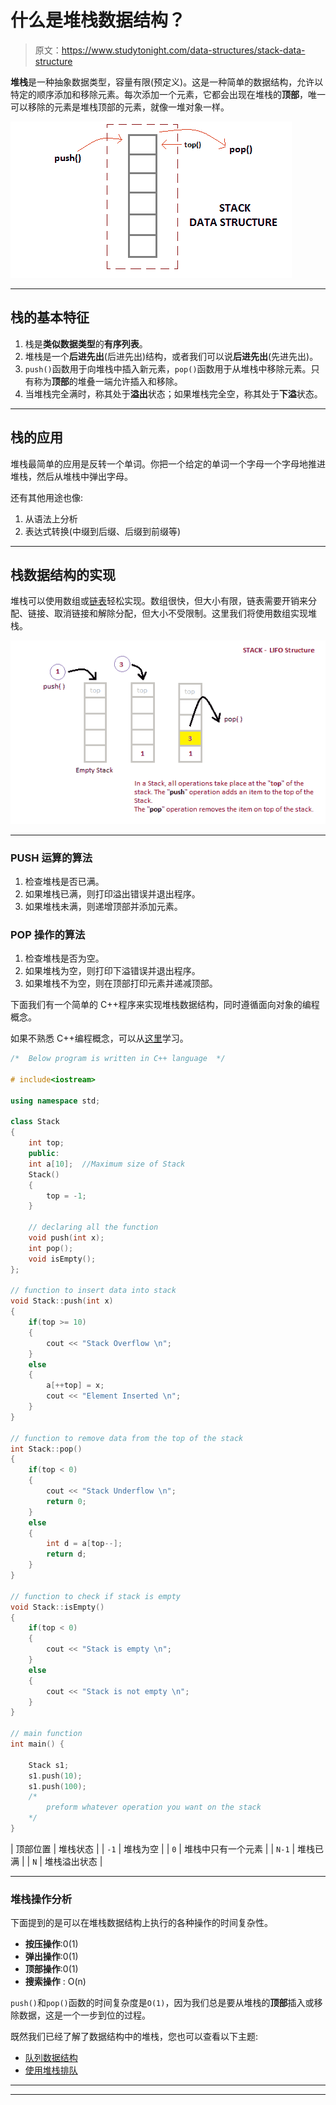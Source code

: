 # 什么是堆栈数据结构？

> 原文：<https://www.studytonight.com/data-structures/stack-data-structure>

**堆栈**是一种抽象数据类型，容量有限(预定义)。这是一种简单的数据结构，允许以特定的顺序添加和移除元素。每次添加一个元素，它都会出现在堆栈的**顶部**，唯一可以移除的元素是堆栈顶部的元素，就像一堆对象一样。

![Stack Data Structure](img/03f05be6836a408a8965218a00a5b6da.png)

* * *

## 栈的基本特征

1.  栈是**类似数据类型**的**有序列表**。
2.  堆栈是一个**后进先出**(后进先出)结构，或者我们可以说**后进先出**(先进先出)。
3.  `push()`函数用于向堆栈中插入新元素，`pop()`函数用于从堆栈中移除元素。只有称为**顶部**的堆叠一端允许插入和移除。
4.  当堆栈完全满时，称其处于**溢出**状态；如果堆栈完全空，称其处于**下溢**状态。

* * *

## 栈的应用

堆栈最简单的应用是反转一个单词。你把一个给定的单词一个字母一个字母地推进堆栈，然后从堆栈中弹出字母。

还有其他用途也像:

1.  从语法上分析
2.  表达式转换(中缀到后缀、后缀到前缀等)

* * *

## 栈数据结构的实现

堆栈可以使用数组或[链表](introduction-to-linked-list)轻松实现。数组很快，但大小有限，链表需要开销来分配、链接、取消链接和解除分配，但大小不受限制。这里我们将使用数组实现堆栈。

![Implementation of Stack](img/beabeef1804cd1c49c745b161b910e20.png)

* * *

### PUSH 运算的算法

1.  检查堆栈是否已满。
2.  如果堆栈已满，则打印溢出错误并退出程序。
3.  如果堆栈未满，则递增顶部并添加元素。

### POP 操作的算法

1.  检查堆栈是否为空。
2.  如果堆栈为空，则打印下溢错误并退出程序。
3.  如果堆栈不为空，则在顶部打印元素并递减顶部。

下面我们有一个简单的 C++程序来实现堆栈数据结构，同时遵循面向对象的编程概念。

如果不熟悉 C++编程概念，可以从[这里](/cpp/)学习。

```cpp
/*  Below program is written in C++ language  */

# include<iostream>

using namespace std;

class Stack
{
    int top;
    public:
    int a[10];  //Maximum size of Stack
    Stack()
    {
        top = -1;
    }

    // declaring all the function
    void push(int x);
    int pop();
    void isEmpty();
};

// function to insert data into stack
void Stack::push(int x)
{
    if(top >= 10)
    {
        cout << "Stack Overflow \n";
    }
    else
    {
        a[++top] = x;
        cout << "Element Inserted \n";
    }
}

// function to remove data from the top of the stack
int Stack::pop()
{
    if(top < 0)
    {
        cout << "Stack Underflow \n";
        return 0;
    }
    else
    {
        int d = a[top--];
        return d;
    }
}

// function to check if stack is empty
void Stack::isEmpty()
{
    if(top < 0)
    {
        cout << "Stack is empty \n";
    }
    else
    {
        cout << "Stack is not empty \n";
    }
}

// main function
int main() {

    Stack s1;
    s1.push(10);
    s1.push(100);
    /*
        preform whatever operation you want on the stack
    */
}
```

| 顶部位置 | 堆栈状态 |
| `-1` | 堆栈为空 |
| `0` | 堆栈中只有一个元素 |
| `N-1` | 堆栈已满 |
| `N` | 堆栈溢出状态 |

* * *

### 堆栈操作分析

下面提到的是可以在堆栈数据结构上执行的各种操作的时间复杂性。

*   **按压操作**:0(1)
*   **弹出操作**:0(1)
*   **顶部操作**:0(1)
*   **搜索操作** : O(n)

`push()`和`pop()`函数的时间复杂度是`O(1)`，因为我们总是要从堆栈的**顶部**插入或移除数据，这是一个一步到位的过程。

既然我们已经了解了数据结构中的堆栈，您也可以查看以下主题:

*   [队列数据结构](queue-data-structure)
*   [使用堆栈排队](queue-using-stack)

* * *

* * *